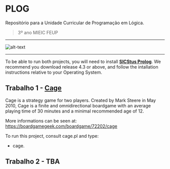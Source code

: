 # PLOG
Repositório para a Unidade Curricular de Programação em Lógica.

> 3º ano MIEIC FEUP

---

![alt-text][feup_logo]

---

To be able to run both projects, you will need to install [__SICStus Prolog__](https://sicstus.sics.se/). We recommend you download release 4.3 or above, and follow the intallation instructions relative to your Operating System.

## Trabalho 1 - [Cage](http://www.marksteeregames.com/Cage_rules.html)
Cage is a strategy game for two players. Created by Mark Steere in May 2010, Cage is a finite and omnidirectional boardgame with an average playing time of 30 minutes and a minimal recommended age of 12. 

More informations can be seen at: https://boardgamegeek.com/boardgame/72202/cage

To run this project, consult cage.pl&#8203; and type:
- cage.

## Trabalho 2 - TBA



[feup_logo]: http://portugal.ni.com/sites/default/files/FEUP.jpg
